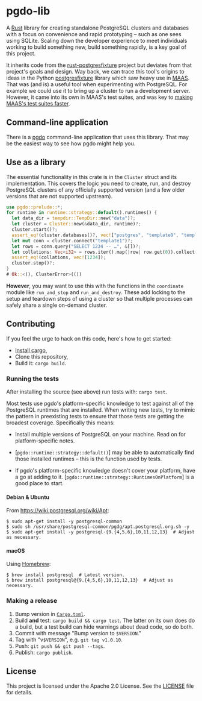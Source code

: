 # pgdo-lib

A [Rust](https://www.rust-lang.org/) library for creating standalone PostgreSQL
clusters and databases with a focus on convenience and rapid prototyping – such
as one sees using SQLite. Scaling down the developer experience to meet
individuals working to build something new, build something rapidly, is a key
goal of this project.

It inherits code from the [rust-postgresfixture][] project but deviates from
that project's goals and design. Way back, we can trace this tool's origins to
ideas in the Python [postgresfixture][] library which saw heavy use in
[MAAS](https://maas.io/). That was (and is) a useful tool when experimenting
with PostgreSQL. For example we could use it to bring up a cluster to run a
development server. However, it came into its own in MAAS's test suites, and was
key to [making MAAS's test suites faster][maas-faster-tests].

[rust-postgresfixture]: https://github.com/allenap/rust-postgresfixture
[postgresfixture]: https://pypi.python.org/pypi/postgresfixture
[maas-faster-tests]: https://allenap.me/post/the-way-to-run-tests-quickly-in-maas

## Command-line application

There is a [pgdo][] command-line application that uses this library. That may be
the easiest way to see how pgdo might help you.

[pgdo]: https://crates.io/crates/pgdo

## Use as a library

The essential functionality in this crate is in the `Cluster` struct and its
implementation. This covers the logic you need to create, run, and destroy
PostgreSQL clusters of any officially supported version (and a few older
versions that are not supported upstream).

```rust
use pgdo::prelude::*;
for runtime in runtime::strategy::default().runtimes() {
  let data_dir = tempdir::TempDir::new("data")?;
  let cluster = Cluster::new(&data_dir, runtime)?;
  cluster.start()?;
  assert_eq!(cluster.databases()?, vec!["postgres", "template0", "template1"]);
  let mut conn = cluster.connect("template1")?;
  let rows = conn.query("SELECT 1234 -- …", &[])?;
  let collations: Vec<i32> = rows.iter().map(|row| row.get(0)).collect();
  assert_eq!(collations, vec![1234]);
  cluster.stop()?;
}
# Ok::<(), ClusterError>(())
```

**However**, you may want to use this with the functions in the `coordinate`
module like `run_and_stop` and `run_and_destroy`. These add locking to the setup
and teardown steps of using a cluster so that multiple processes can safely
share a single on-demand cluster.

## Contributing

If you feel the urge to hack on this code, here's how to get started:

- [Install cargo][install-cargo],
- Clone this repository,
- Build it: `cargo build`.

[install-cargo]: https://crates.io/install

### Running the tests

After installing the source (see above) run tests with: `cargo test`.

Most tests use pgdo's platform-specific knowledge to test against all of the
PostgreSQL runtimes that are installed. When writing new tests, try to mimic the
pattern in preexisting tests to ensure that those tests are getting the broadest
coverage. Specifically this means:

- Install multiple versions of PostgreSQL on your machine. Read on for
  platform-specific notes.

- [`pgdo::runtime::strategy::default()`] may be able to automatically find those
  installed runtimes – this is the function used by tests.

- If pgdo's platform-specific knowledge doesn't cover your platform, have a go
  at adding to it. [`pgdo::runtime::strategy::RuntimesOnPlatform`] is a good
  place to start.

#### Debian & Ubuntu

From <https://wiki.postgresql.org/wiki/Apt>:

```shellsession
$ sudo apt-get install -y postgresql-common
$ sudo sh /usr/share/postgresql-common/pgdg/apt.postgresql.org.sh -y
$ sudo apt-get install -y postgresql-{9.{4,5,6},10,11,12,13}  # Adjust as necessary.
```

#### macOS

Using [Homebrew](https://brew.sh/):

```shellsession
$ brew install postgresql  # Latest version.
$ brew install postgresql@{9.{4,5,6},10,11,12,13}  # Adjust as necessary.
```

### Making a release

1. Bump version in [`Cargo.toml`](Cargo.toml).
2. Build **and** test: `cargo build && cargo test`. The latter on its own does
   do a build, but a test build can hide warnings about dead code, so do both.
3. Commit with message "Bump version to `$VERSION`."
4. Tag with "v`$VERSION`", e.g. `git tag v1.0.10`.
5. Push: `git push && git push --tags`.
6. Publish: `cargo publish`.

## License

This project is licensed under the Apache 2.0 License. See the
[LICENSE](../LICENSE) file for details.
